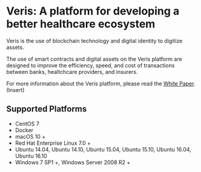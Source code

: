 Veris: A platform for developing a better healthcare ecosystem
================

Veris is the use of blockchain technology and digital identity to digitize assets.

The use of smart contracts and digital assets on the Veris platform are designed to improve the efficiency, speed, and cost of transactions between banks, healtchcare providers, and insurers. 

For more information about the Veris platform, please read the [White Paper](http://docs.neo.org/en-us/index.html). (Insert)

Supported Platforms
--------

* CentOS 7
* Docker
* macOS 10 +
* Red Hat Enterprise Linux 7.0 +
* Ubuntu 14.04, Ubuntu 14.10, Ubuntu 15.04, Ubuntu 15.10, Ubuntu 16.04, Ubuntu 16.10
* Windows 7 SP1 +, Windows Server 2008 R2 +

